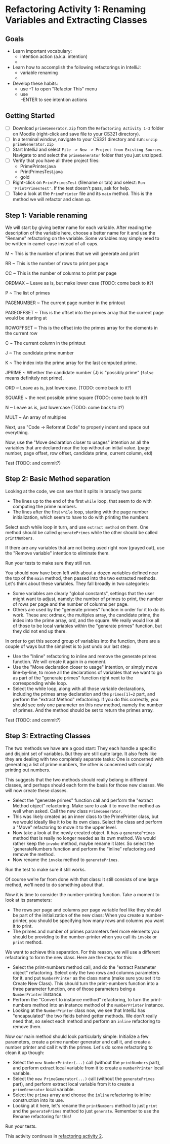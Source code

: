 # Refactoring Activity 1: Renaming Variables and Extracting Classes

## Goals
- Learn important vocabulary:
  - intention action (a.k.a. intention)
  - 
- Learn how to accomplish the following refactorings in IntelliJ:
  - variable renaming
  - 
- Develop these habits:
  - use <ctrl>-T to open "Refactor This" menu
  - use <option>-ENTER to see intention actions

## Getting Started
- [ ] Download `primeGenerator.zip` from the `Refactoring Activity 1-3` folder on Moodle (right-click and save file to your CS321 directory).
- [ ] In a terminal window, navigate to your CS321 directory and run: `unzip primeGenerator.zip`
- [ ] Start IntelliJ and select `File -> New -> Project from Existing Sources`. Navigate to and select the `primeGenerator` folder that you just unzipped.
- [ ] Verify that you have all three project files:
	- PrimePrinter.java
	- PrintPrimesTest.java
	- gold
- [ ] Right-click on `PrintPrimesTest` (filename or tab) and select: `Run 'PrintPrimesTest'`. If the test doesn't pass, ask for help. 
- [ ] Take a look at the `PrimePrinter` file and its `main` method. This is the method we will refactor and clean up.

## Step 1: Variable renaming

We will start by giving better name for each variable. After reading the description of the variable here, choose a better name for it and use the "Rename" refactoring on the variable. Some variables may simply need to be written in camel-case instead of all-caps.

M
  ~ This is the number of primes that we will generate and print

RR
  ~ This is the number of rows to print per page

CC
  ~ This is the number of columns to print per page

ORDMAX
  ~ Leave as is, but make lower case  (TODO: come back to it?)

P
  ~ The list of primes

PAGENUMBER
  ~ The current page number in the printout

PAGEOFFSET
  ~ This is the offset into the primes array that the current page would be starting at

ROWOFFSET
  ~ This is the offset into the primes array for the elements in the current row

C
  ~ The current column in the printout

J
  ~ The candidate prime number

K
  ~ The index into the prime array for the last computed prime.

JPRIME
  ~ Whether the candidate number (J) is "possibly prime" (`false` means definitely not prime).

ORD
  ~ Leave as is, just lowercase.   (TODO: come back to it?)

SQUARE
  ~ the next possible prime square (TODO: come back to it?)

N
  ~ Leave as is, just lowercase   (TODO: come back to it?)

MULT
  ~ An array of multiples

Next, use "Code -> Reformat Code" to properly indent and space out everything.

Now, use the "Move declaration closer to usages" intention an all the variables that are declared near the top without an initial value. (page number, page offset, row offset, candidate prime, current column, etd)

Test (TODO: and commit?)

## Step 2: Basic Method separation

Looking at the code, we can see that it splits in broadly two parts:

- The lines up to the end of the first `while` loop, that seem to do with computing the prime numbers.
- The lines after the first `while` loop, starting with the page number initialization, which seem to have to do with printing the numbers.

Select each while loop in turn, and use `extract method` on them. One method should be called `generatePrimes` while the other should be called `printNumbers`.

If there are any variables that are not being used right now (grayed out), use the "Remove variable" intention to eliminate them.

Run your tests to make sure they still run.

You should now have been left with about a dozen variables defined near the top of the `main` method, then passed into the two extracted methods. Let's think about these variables. They fall broadly in two categories:

- Some variables are clearly "global constants", settings that the user might want to adjust, namely: the number of primes to print, the number of rows per page and the number of columns per page.
- Others are used by the "generate primes" function in order for it to do its work. These are: ordmax, the multiples array, the candidate prime, the index into the prime array, ord, and the square. We really would like all of those to be local variables within the "generate primes" function, but they did not end up there.

In order to get this second group of variables into the function, there are a couple of ways but the simplest is to just undo our last step:

- Use the "Inline" refactoring to inline and remove the generate primes function. We will create it again in a moment.
- Use the "Move declaration closer to usage" intention, or simply move line-by-line, to move all the declarations of variables that we want to go as part of the "generate primes" function right next to the corresponding while loop.
- Select the while loop, along with all those variable declarations, including the primes array declaration and the `primes[1]=2` part, and perform the "extract Method" refactoring. If you do this correctly, you should see only one parameter on this new method, namely the number of primes. And the method should be set to return the primes array.

Test (TODO: and commit?)

## Step 3: Extracting Classes

The two methods we have are a good start: They each handle a specific and disjoint set of variables. But they are still quite large. It also feels like they are dealing with two completely separate tasks: One is concerned with generating a list of prime numbers, the other is concerned with simply printing out numbers.

This suggests that the two methods should really belong in different classes, and perhaps should each form the basis for those new classes. We will now create these classes.

- Select the "generate primes" function call and perform the "extract Method object" refactoring. Make sure to ask it to move the method as well when asked. Call the new class `PrimeGenerator`.
- This was likely created as an inner class to the PrimePrinter class, but we would ideally like it to be its own class. Select the class and perform a "Move" refactoring to move it to the upper level.
- Now take a look at the newly created object. It has a `generatePrimes` method that is really no longer needed as its own method. We would rather keep the `invoke` method, maybe rename it later. So select the `generateNumbers function and perform the "inline" refactoring and remove the method.
- Now rename the `invoke` method to `generatePrimes`.

Run the test to make sure it still works.

Of course we're far from done with that class: It still consists of one large method, we'll need to do something about that.

Now it is time to consider the number-printing function. Take a moment to look at its parameters:

- The rows per page and columns per page variable feel like they should be part of the initialization of the new class: When you create a number-printer, you should be specifying how many rows and columns you want it to print.
- The primes and number of primes parameters feel more elements you should be providing to the number-printer when you call its `invoke` or `print` method.

We want to achieve this separation. For this reason, we will use a different refactoring to form the new class. Here are the steps for this:

- Select the print-numbers method call, and do the "extract Parameter object" refactoring. Select only the two rows and columns parameters for it, and put `NumberPrinter` as the class name (make sure you set it to Create New Class). This should turn the print-numbers function into a three parameter function, one of those parameters being a `NumberPrinter` instance.
- Perform the "Convert to instance method" refactoring, to turn the print-numbers method into an instance method of the `NumberPrinter` instance.
- Looking at the `NumberPrinter` class now, we see that IntelliJ has "encapsulated" the two fields behind getter methods. We don't really need that, so select each method and perform an `inline` refactoring to remove them.

Now our main method should look particularly simple: Initialize a few parameters, create a prime number generator and call it, and create a number printer and call it with the primes. Let's do some refactoring to clean it up though:

- Select the `new NumberPrinter(...)` call (without the `printNumbers` part), and perform extract local variable from it to create a `numberPrinter` local variable.
- Select the `new PrimeGenerator(...)` call (without the `generatePrimes` part), and perform extract local variable from it to create a `primeGenerator` local variable.
- Select the `primes` array and choose the `inline` refactoring to inline construction into its use.
- Looking at it here, let's rename the `printNumbers` method to just `print` and the `generatePrimes` method to just `generate`. Remember to use the Rename refactoring for this!

Run your tests.

This activity continues in [refactoring activity 2](refactoring2.md).
